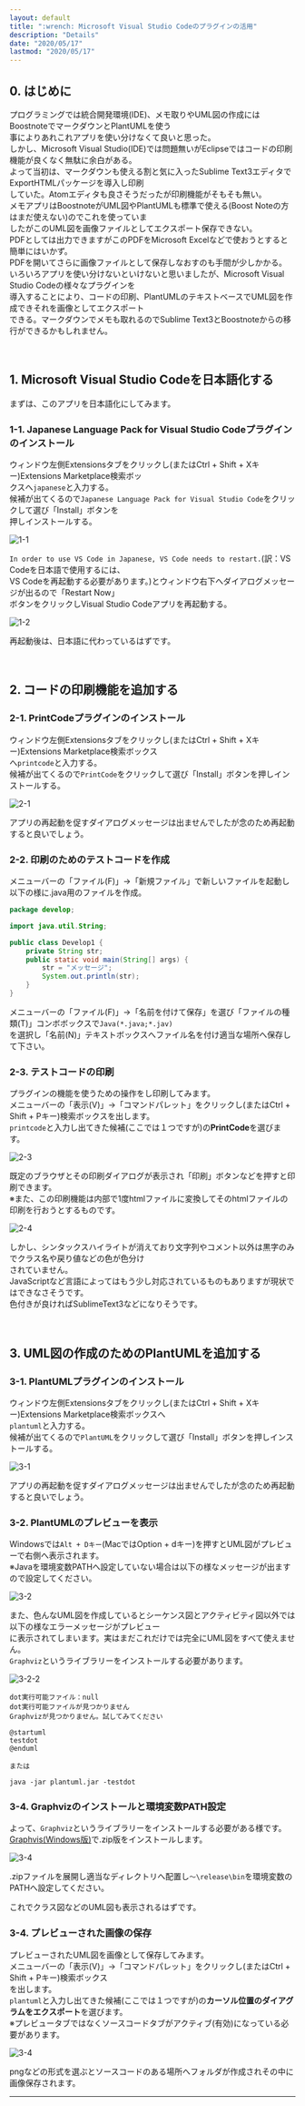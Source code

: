 ```yaml
---
layout: default
title: ":wrench: Microsoft Visual Studio Codeのプラグインの活用"
description: "Details"
date: "2020/05/17"
lastmod: "2020/05/17"
---
```


## 0. はじめに

プログラミングでは統合開発環境(IDE)、メモ取りやUML図の作成にはBoostnoteでマークダウンとPlantUMLを使う  
事によりあれこれアプリを使い分けなくて良いと思った。  
しかし、Microsoft Visual Studio(IDE)では問題無いがEclipseではコードの印刷機能が良くなく無駄に余白がある。  
よって当初は、マークダウンも使える割と気に入ったSublime Text3エディタでExportHTMLパッケージを導入し印刷  
していた。Atomエディタも良さそうだったが印刷機能がそもそも無い。  
メモアプリはBoostnoteがUML図やPlantUMLも標準で使える(Boost Noteの方はまだ使えない)のでこれを使っていま  
したがこのUML図を画像ファイルとしてエクスポート保存できない。  
PDFとしては出力できますがこのPDFをMicrosoft Excelなどで使おうとすると簡単にはいかず。  
PDFを開いてさらに画像ファイルとして保存しなおすのも手間が少しかかる。  
いろいろアプリを使い分けないといけないと思いましたが、Microsoft Visual Studio Codeの様々なプラグインを  
導入することにより、コードの印刷、PlantUMLのテキストベースでUML図を作成できそれを画像としてエクスポート  
できる。マークダウンでメモも取れるのでSublime Text3とBoostnoteからの移行ができるかもしれません。  

<br />

## 1. Microsoft Visual Studio Codeを日本語化する

まずは、このアプリを日本語化にしてみます。  

### 1-1. Japanese Language Pack for Visual Studio Codeプラグインのインストール

ウィンドウ左側Extensionsタブをクリックし(またはCtrl + Shift + Xキー)Extensions Marketplace検索ボッ  
クスへ`japanese`と入力する。  
候補が出てくるので`Japanese Language Pack for Visual Studio Code`をクリックして選び「Install」ボタンを  
押しインストールする。  

![1-1](VsCodePlugin/JaPack1s.png)  

`In order to use VS Code in Japanese, VS Code needs to restart.`(訳：VS Codeを日本語で使用するには、  
VS Codeを再起動する必要があります。)とウィンドウ右下へダイアログメッセージが出るので「Restart Now」  
ボタンをクリックしVisual Studio Codeアプリを再起動する。  

![1-2](VsCodePlugin/JaPack2.png)  

再起動後は、日本語に代わっているはずです。  

<br />

## 2. コードの印刷機能を追加する

### 2-1. PrintCodeプラグインのインストール

ウィンドウ左側Extensionsタブをクリックし(またはCtrl + Shift + Xキー)Extensions Marketplace検索ボックス  
へ`printcode`と入力する。  
候補が出てくるので`PrintCode`をクリックして選び「Install」ボタンを押しインストールする。  

![2-1](VsCodePlugin/PrintCode1s.png)  

アプリの再起動を促すダイアログメッセージは出ませんでしたが念のため再起動すると良いでしょう。  

### 2-2. 印刷のためのテストコードを作成

メニューバーの「ファイル(F)」→「新規ファイル」で新しいファイルを起動し以下の様に.java用のファイルを作成。  

```java
package develop;

import java.util.String;

public class Develop1 {
    private String str;
    public static void main(String[] args) {
        str = "メッセージ";
        System.out.println(str);
    }
}
```

メニューバーの「ファイル(F)」→「名前を付けて保存」を選び「ファイルの種類(T)」コンボボックスで`Java(*.java;*.jav)`  
を選択し「名前(N)」テキストボックスへファイル名を付け適当な場所へ保存して下さい。  

### 2-3. テストコードの印刷

プラグインの機能を使うための操作をし印刷してみます。  
メニューバーの「表示(V)」→「コマンドパレット」をクリックし(またはCtrl + Shift + Pキー)検索ボックスを出します。  
`printcode`と入力し出てきた候補(ここでは１つですが)の**PrintCode**を選びます。  

![2-3](VsCodePlugin/PrintCode2.png)  

既定のブラウザとその印刷ダイアログが表示され「印刷」ボタンなどを押すと印刷できます。  
※また、この印刷機能は内部で1度htmlファイルに変換してそのhtmlファイルの印刷を行おうとするものです。  

![2-4](VsCodePlugin/PrintCode3.png)  

しかし、シンタックスハイライトが消えており文字列やコメント以外は黒字のみでクラス名や戻り値などの色が色分け  
されていません。  
JavaScriptなど言語によってはもう少し対応されているものもありますが現状ではできなさそうです。  
色付きが良ければSublimeText3などになりそうです。  

<br />

## 3. UML図の作成のためのPlantUMLを追加する

### 3-1. PlantUMLプラグインのインストール

ウィンドウ左側Extensionsタブをクリックし(またはCtrl + Shift + Xキー)Extensions Marketplace検索ボックスへ  
`plantuml`と入力する。  
候補が出てくるので`PlantUML`をクリックして選び「Install」ボタンを押しインストールする。  

![3-1](VsCodePlugin/PlantUml1s.png)  

アプリの再起動を促すダイアログメッセージは出ませんでしたが念のため再起動すると良いでしょう。  

### 3-2. PlantUMLのプレビューを表示

Windowsでは`Alt + Dキー`(MacではOption + dキー)を押すとUML図がプレビューで右側へ表示されます。  
※Javaを環境変数PATHへ設定していない場合は以下の様なメッセージが出ますので設定してください。  

![3-2](VsCodePlugin/PlantUml2.png)  

また、色んなUML図を作成しているとシーケンス図とアクティビティ図以外では以下の様なエラーメッセージがプレビュー  
に表示されてしまいます。実はまだこれだけでは完全にUML図をすべて使えません。  
`Graphviz`というライブラリーをインストールする必要があります。  

![3-2-2](VsCodePlugin/PlantUml4.png)  

```
dot実行可能ファイル：null
dot実行可能ファイルが見つかりません
Graphvizが見つかりません。試してみてください

@startuml
testdot
@enduml

または

java -jar plantuml.jar -testdot

```

### 3-4. Graphvizのインストールと環境変数PATH設定

よって、`Graphviz`というライブラリーをインストールする必要がある様です。  
[Graphvis(Windows版)](https://graphviz.gitlab.io/_pages/Download/Download_windows.html)で.zip版をインストールします。 

![3-4](VsCodePlugin/PlantUml6s.png)  

.zipファイルを展開し適当なディレクトリへ配置し`～\release\bin`を環境変数のPATHへ設定してください。  

これでクラス図などのUML図も表示されるはずです。 

### 3-4. プレビューされた画像の保存

プレビューされたUML図を画像として保存してみます。  
メニューバーの「表示(V)」→「コマンドパレット」をクリックし(またはCtrl + Shift + Pキー)検索ボックス  
を出します。  
`plantuml`と入力し出てきた候補(ここでは１つですが)の**カーソル位置のダイアグラムをエクスポート**を選びます。  
※プレビュータブではなくソースコードタブがアクティブ(有効)になっている必要があります。  

![3-4](VsCodePlugin/PlantUml3.png)  

pngなどの形式を選ぶとソースコードのある場所へフォルダが作成されその中に画像保存されます。  

* * *

